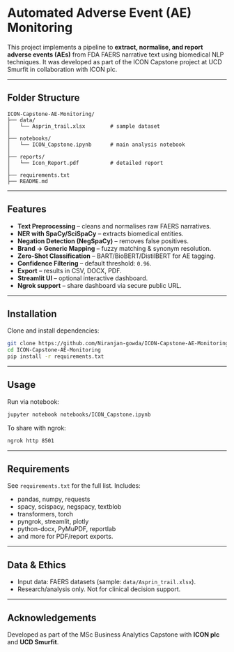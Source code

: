 # Automated Adverse Event (AE) Monitoring

This project implements a pipeline to **extract, normalise, and report adverse events (AEs)** from FDA FAERS narrative text using biomedical NLP techniques. It was developed as part of the ICON Capstone project at UCD Smurfit in collaboration with ICON plc.

---

## Folder Structure
```
ICON-Capstone-AE-Monitoring/
├── data/
│   └── Asprin_trail.xlsx        # sample dataset
│
├── notebooks/
│   └── ICON_Capstone.ipynb      # main analysis notebook
│
├── reports/
│   └── Icon_Report.pdf          # detailed report
│
├── requirements.txt
├── README.md
```

---

## Features
- **Text Preprocessing** – cleans and normalises raw FAERS narratives.  
- **NER with SpaCy/SciSpaCy** – extracts biomedical entities.  
- **Negation Detection (NegSpaCy)** – removes false positives.  
- **Brand → Generic Mapping** – fuzzy matching & synonym resolution.  
- **Zero-Shot Classification** – BART/BioBERT/DistilBERT for AE tagging.  
- **Confidence Filtering** – default threshold: `0.96`.  
- **Export** – results in CSV, DOCX, PDF.  
- **Streamlit UI** – optional interactive dashboard.  
- **Ngrok support** – share dashboard via secure public URL.  

---

## Installation
Clone and install dependencies:
```bash
git clone https://github.com/Niranjan-gowda/ICON-Capstone-AE-Monitoring.git
cd ICON-Capstone-AE-Monitoring
pip install -r requirements.txt
```

---

## Usage
Run via notebook:
```bash
jupyter notebook notebooks/ICON_Capstone.ipynb
```

To share with ngrok:
```bash
ngrok http 8501
```

---

## Requirements
See `requirements.txt` for the full list. Includes:
- pandas, numpy, requests  
- spacy, scispacy, negspacy, textblob  
- transformers, torch  
- pyngrok, streamlit, plotly  
- python-docx, PyMuPDF, reportlab  
- and more for PDF/report exports.  

---

## Data & Ethics
- Input data: FAERS datasets (sample: `data/Asprin_trail.xlsx`).  
- Research/analysis only. Not for clinical decision support.  

---

## Acknowledgements
Developed as part of the MSc Business Analytics Capstone with **ICON plc** and **UCD Smurfit**.

